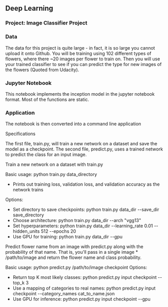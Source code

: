 ## Deep Learning 

### Project: Image Classifier Project 

### Data

The data for this project is quite large - in fact, it is so large you cannot upload it onto Github. You will be training using 102 different types of flowers, where there ~20 images per flower to train on.  Then you will use your trained classifier to see if you can predict the type for new images of the flowers (Quoted from Udacity).

### Jupyter Notebook

This notebook implements the inception model in the jupyter notebook format. Most of the functions are static.

### Application

The notebook is then converted into a command line application

Specifications

The first file, train.py, will train a new network on a dataset and save the model as a checkpoint. The second file, predict.py, uses a trained network to predict the class for an input image. 

Train a new network on a dataset with train.py

Basic usage: python train.py data_directory
* Prints out training loss, validation loss, and validation accuracy as the network trains

Options:
* Set directory to save checkpoints: python train.py data_dir --save_dir save_directory
* Choose architecture: python train.py data_dir --arch "vgg13"
* Set hyperparameters: python train.py data_dir --learning_rate 0.01 --hidden_units 512 --epochs 20
* Use GPU for training: python train.py data_dir --gpu

Predict flower name from an image with predict.py along with the probability of that name. That is, you'll pass in a single image * /path/to/image and return the flower name and class probability.

Basic usage: python predict.py /path/to/image checkpoint
Options:
* Return top K most likely classes: python predict.py input checkpoint --top_k 3
* Use a mapping of categories to real names: python predict.py input checkpoint --category_names cat_to_name.json
* Use GPU for inference: python predict.py input checkpoint --gpu
